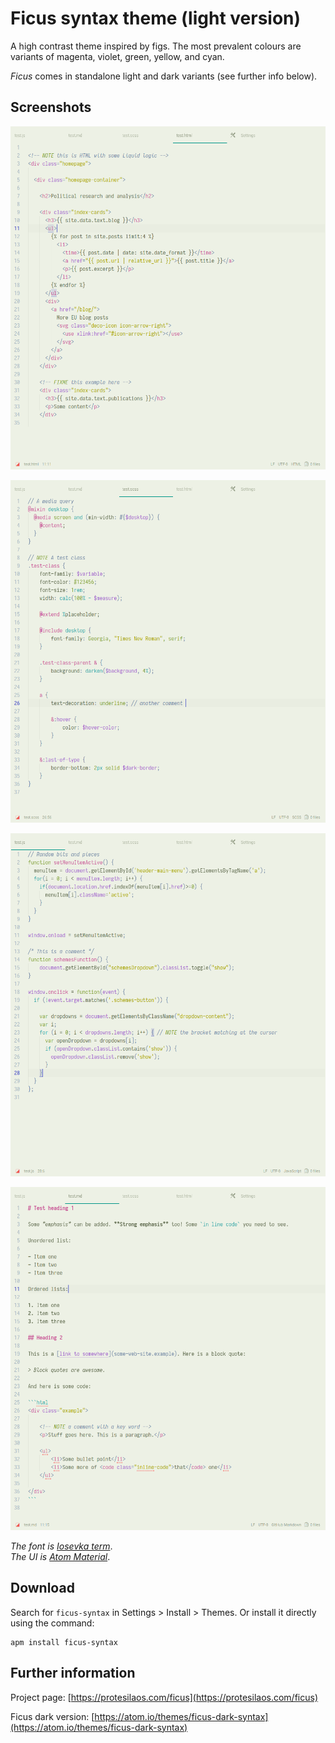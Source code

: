 # Ficus syntax theme (light version)

A high contrast theme inspired by figs. The most prevalent colours are variants of magenta, violet, green, yellow, and cyan.

*Ficus* comes in standalone light and dark variants (see further info below).

## Screenshots

![ficus light screenshot html](https://raw.githubusercontent.com/protesilaos/prot16/master/ficus/img/ficus_light_html.png)

![ficus light screenshot scss](https://raw.githubusercontent.com/protesilaos/prot16/master/ficus/img/ficus_light_scss.png)

![ficus light screenshot js](https://raw.githubusercontent.com/protesilaos/prot16/master/ficus/img/ficus_light_js.png)

![ficus light screenshot md](https://raw.githubusercontent.com/protesilaos/prot16/master/ficus/img/ficus_light_md.png)

*The font is [Iosevka term](https://github.com/be5invis/Iosevka)*.  
*The UI is [Atom Material](https://github.com/atom-material/atom-material-ui)*.

## Download

Search for `ficus-syntax` in Settings > Install > Themes. Or install it directly using the command:

```shell
apm install ficus-syntax
```

## Further information

Project page: [https://protesilaos.com/ficus](https://protesilaos.com/ficus)

Ficus dark version: [https://atom.io/themes/ficus-dark-syntax](https://atom.io/themes/ficus-dark-syntax)
